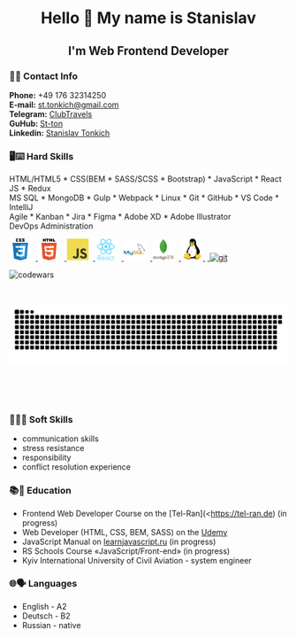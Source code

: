 <h1 align="center">Hello 👋 My name is Stanislav </h1>
<h2 align="center">I'm Web Frontend Developer</h2>

### **📧📲 Contact Info**

**Phone:** +49 176 32314250 <br/>
**E-mail:** st.tonkich@gmail.com  <br/>
**Telegram:** [ClubTravels](https://t.me/ClubTravels) <br/>
**GuHub:** [St-ton](https://github.com/St-ton) <br/>
**Linkedin:** [Stanislav Tonkich](https://www.linkedin.com/in/stanislav-tonkich-595747210/) <br/>

### **🖥⌨️  Hard Skills**

HTML/HTML5 * CSS(BEM * SASS/SCSS * Bootstrap) * JavaScript * React JS * Redux <br/>
MS SQL * MongoDB * Gulp * Webpack * Linux * Git * GitHub * VS Code * IntelliJ  <br/>
Agile * Kanban * Jira * Figma * Adobe XD * Adobe Illustrator <br/>
DevOps Administration <br/>

<p align="left">
<a href="https://www.w3schools.com/css/" target="_blank" rel="noreferrer"> <img src="https://raw.githubusercontent.com/devicons/devicon/master/icons/css3/css3-original-wordmark.svg" alt="css3" width="40" height="40"/></a>
&nbsp;<a href="https://www.w3.org/html/" target="_blank" rel="noreferrer"> <img src="https://raw.githubusercontent.com/devicons/devicon/master/icons/html5/html5-original-wordmark.svg" alt="html5" width="40" height="40"/></a>
&nbsp;<a href="https://developer.mozilla.org/en-US/docs/Web/JavaScript" target="_blank" rel="noreferrer"> <img src="https://raw.githubusercontent.com/devicons/devicon/master/icons/javascript/javascript-original.svg" alt="javascript" width="40" height="40"/></a>
&nbsp;<a href="https://reactjs.org/" target="_blank" rel="noreferrer"> <img src="https://raw.githubusercontent.com/devicons/devicon/master/icons/react/react-original-wordmark.svg" alt="react" width="40" height="40"/></a>
&nbsp;<a href="https://www.mysql.com/" target="_blank" rel="noreferrer"> <img src="https://raw.githubusercontent.com/devicons/devicon/master/icons/mysql/mysql-original-wordmark.svg" alt="mysql" width="40" height="40"/></a>
&nbsp;<a href="https://www.mongodb.com/" target="_blank" rel="noreferrer"> <img src="https://raw.githubusercontent.com/devicons/devicon/master/icons/mongodb/mongodb-original-wordmark.svg" alt="mongodb" width="40" height="40"/></a>
&nbsp;<a href="https://www.linux.org/" target="_blank" rel="noreferrer"> <img src="https://raw.githubusercontent.com/devicons/devicon/master/icons/linux/linux-original.svg" alt="linux" width="40" height="40"/> </a>
&nbsp;<a href="https://git-scm.com/" target="_blank" rel="noreferrer"> <img src="https://www.vectorlogo.zone/logos/git-scm/git-scm-icon.svg" alt="git" width="40" height="40"/> </a>
</p>


![codewars](https://www.codewars.com/users/rsschool_5e51f4a3bd29f381/badges/large)

<p><img align="center" src="https://github-readme-stats.vercel.app/api/top-langs?username=st-ton&show_icons=true&locale=en&layout=compact" alt=""/></p>

![snake gif](https://github.com/St-ton/St-ton/blob/master/github-contribution-grid-snake.svg)

<p><img align="center" src="https://github-readme-streak-stats.herokuapp.com/?user=st-ton&" alt="" /></p>

<p><img align="center" src="https://github-readme-stats.vercel.app/api?username=st-ton&show_icons=true&locale=en" alt="" /></p>

### **🙍‍♂️🤝 Soft Skills**

- communication skills<br/>
- stress resistance<br/>
- responsibility<br/>
- conflict resolution experience<br/>

### **📚📖 Education**

- Frontend Web Developer Course on the [Tel-Ran](<<https://tel-ran.de>) (in progress)
- Web Developer (HTML, CSS, BEM, SASS) on the [Udemy](https://www.udemy.com/course/javascript_full/learn/lecture/14328446??ranMID=39197&ranEAID=a1LgFw09t88&ranSiteID=a1LgFw09t88-nUyZMTQpCSRakzx4Wdr89g&LSNPUBID=a1LgFw09t88&utm_source=aff-campaign&utm_medium=udemyads#overview)
- JavaScript Manual on [learnjavascript.ru](https://learn.javascript.ru/) (in progress)
- RS Schools Course «JavaScript/Front-end» (in progress)
- Kyiv International University of Civil Aviation - system engineer

### **🌐🗣️ Languages**

- English - A2
- Deutsch - B2
- Russian - native


<!-- 🔭 I’m currently working on ...</br>
🌱 I’m currently learning ...HTML, CSS, JS, React </br>
👯 I’m looking to collaborate on ...</br>
🤔 I’m looking for help with ...</br>
💬 Ask me about ...</br>
📫 How to reach me: st.tonkikh@gmail.com </br>
😄 Pronouns: ...</br>
⚡ Fun fact: ...</br> 
[Profile Views](https://komarev.com/ghpvc/?username=your-github-antisedativ&color=blue&style=flat&label=Visitors)  -->